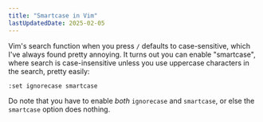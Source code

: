 ```yaml
---
title: "Smartcase in Vim"
lastUpdatedDate: 2025-02-05
---
```


Vim's search function when you press `/` defaults to case-sensitive, which I've always found pretty annoying.
It turns out you can enable "smartcase", where search is case-insensitive unless you use uppercase characters in the search, pretty easily:

```vimscript
:set ignorecase smartcase
```

Do note that you have to enable *both* `ignorecase` and `smartcase`, or else the `smartcase` option does nothing.